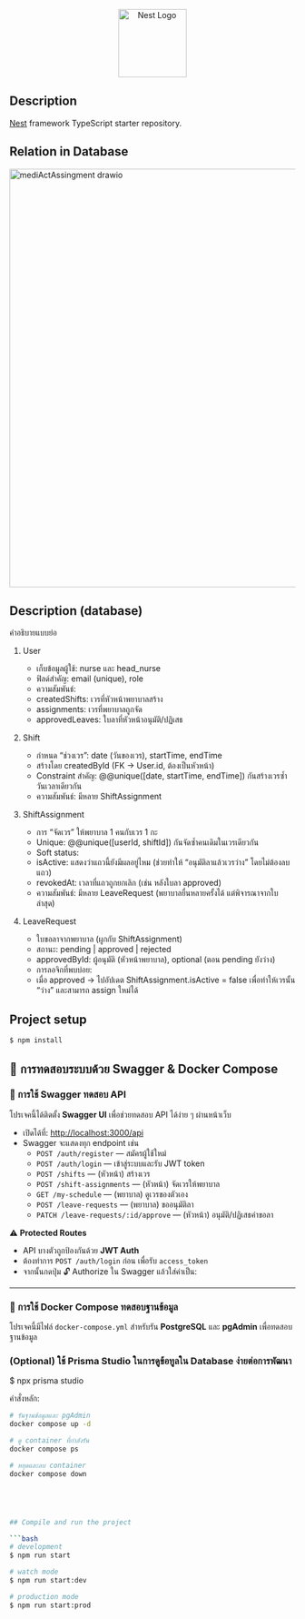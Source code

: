 <p align="center">
  <a href="http://nestjs.com/" target="blank"><img src="https://nestjs.com/img/logo-small.svg" width="120" alt="Nest Logo" /></a>
</p>

[circleci-image]: https://img.shields.io/circleci/build/github/nestjs/nest/master?token=abc123def456
[circleci-url]: https://circleci.com/gh/nestjs/nest

## Description

[Nest](https://github.com/nestjs/nest) framework TypeScript starter repository.

## Relation in Database

<img width="712" height="736" alt="mediActAssingment drawio" src="https://github.com/user-attachments/assets/2f841c86-2d35-4054-b422-7b5793c08273" />

## Description (database)

คำอธิบายแบบย่อ

1. User
   - เก็บข้อมูลผู้ใช้: nurse และ head_nurse
   - ฟิลด์สำคัญ: email (unique), role
   - ความสัมพันธ์:
   - createdShifts: เวรที่หัวหน้าพยาบาลสร้าง
   - assignments: เวรที่พยาบาลถูกจัด
   - approvedLeaves: ใบลาที่หัวหน้าอนุมัติ/ปฏิเสธ

2. Shift
   - กำหนด “ช่วงเวร”: date (วันของเวร), startTime, endTime
   - สร้างโดย createdById (FK → User.id, ต้องเป็นหัวหน้า)
   - Constraint สำคัญ: @@unique([date, startTime, endTime]) กันสร้างเวรซ้ำวันเวลาเดียวกัน
   - ความสัมพันธ์: มีหลาย ShiftAssignment

3. ShiftAssignment
   - การ “จัดเวร” ให้พยาบาล 1 คนกับเวร 1 กะ
   - Unique: @@unique([userId, shiftId]) กันจัดซ้ำคนเดิมในเวรเดียวกัน
   - Soft status:
   - isActive: แสดงว่าแถวนี้ยังมีผลอยู่ไหม (ช่วยทำให้ “อนุมัติลาแล้วเวรว่าง” โดยไม่ต้องลบแถว)
   - revokedAt: เวลาที่แถวถูกยกเลิก (เช่น หลังใบลา approved)
   - ความสัมพันธ์: มีหลาย LeaveRequest (พยาบาลยื่นหลายครั้งได้ แต่พิจารณาจากใบล่าสุด)

4. LeaveRequest
   - ใบขอลาจากพยาบาล (ผูกกับ ShiftAssignment)
   - สถานะ: pending | approved | rejected
   - approvedById: ผู้อนุมัติ (หัวหน้าพยาบาล), optional (ตอน pending ยังว่าง)
   - การลอจิกที่พบบ่อย:
   - เมื่อ approved → ไปอัปเดต ShiftAssignment.isActive = false เพื่อทำให้เวรนั้น “ว่าง” และสามารถ assign ใหม่ได้

## Project setup

```bash
$ npm install
```

## 🧪 การทดสอบระบบด้วย Swagger & Docker Compose

### 🚀 การใช้ Swagger ทดสอบ API

โปรเจคนี้ได้ติดตั้ง **Swagger UI** เพื่อช่วยทดสอบ API ได้ง่าย ๆ ผ่านหน้าเว็บ

- เปิดได้ที่: [http://localhost:3000/api](http://localhost:3000/api)
- Swagger จะแสดงทุก endpoint เช่น
  - `POST /auth/register` — สมัครผู้ใช้ใหม่
  - `POST /auth/login` — เข้าสู่ระบบและรับ JWT token
  - `POST /shifts` — (หัวหน้า) สร้างเวร
  - `POST /shift-assignments` — (หัวหน้า) จัดเวรให้พยาบาล
  - `GET /my-schedule` — (พยาบาล) ดูเวรของตัวเอง
  - `POST /leave-requests` — (พยาบาล) ขออนุมัติลา
  - `PATCH /leave-requests/:id/approve` — (หัวหน้า) อนุมัติ/ปฏิเสธคำขอลา

⚠️ **Protected Routes**

- API บางตัวถูกป้องกันด้วย **JWT Auth**
- ต้องทำการ `POST /auth/login` ก่อน เพื่อรับ `access_token`
- จากนั้นกดปุ่ม 🔓 Authorize ใน Swagger แล้วใส่ค่าเป็น:

---

### 🐳 การใช้ Docker Compose ทดสอบฐานข้อมูล

โปรเจคนี้มีไฟล์ `docker-compose.yml` สำหรับรัน **PostgreSQL** และ **pgAdmin** เพื่อทดสอบฐานข้อมูล

### (Optional) ใช้ Prisma Studio ในการดูข้อทูลใน Database ง่ายต่อการพัฒนา

$ npx prisma studio

คำสั่งหลัก:

````bash
# รันฐานข้อมูลและ pgAdmin
docker compose up -d

# ดู container ที่กำลังรัน
docker compose ps

# หยุดและลบ container
docker compose down





## Compile and run the project

```bash
# development
$ npm run start

# watch mode
$ npm run start:dev

# production mode
$ npm run start:prod
````

